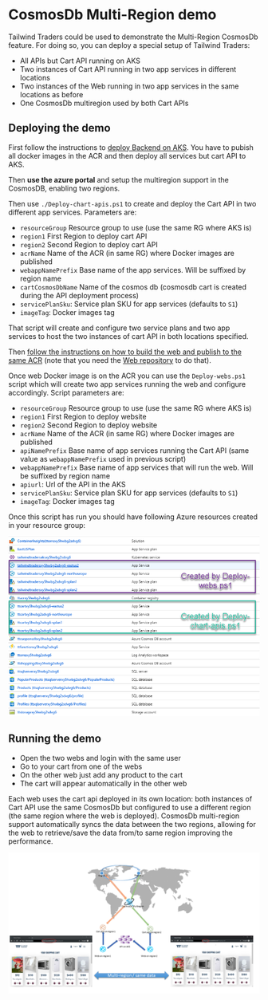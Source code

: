 # CosmosDb Multi-Region demo

Tailwind Traders could be used to demonstrate the Multi-Region CosmosDb feature. For doing so, you can deploy a special setup of Tailwind Traders:

* All APIs but Cart API running on AKS
* Two instances of Cart API running in two app services in different locations
* Two instances of the Web running in two app services in the same locations as before
* One CosmosDb multiregion used by both Cart APIs

## Deploying the demo

First follow the instructions to [deploy Backend on AKS](../../Documents/DeploymentGuide.md). You have to pubish all docker images in the ACR and then deploy all services but cart API to AKS.

Then **use the azure portal** and setup the multiregion support in the CosmosDB, enabling two regions.

Then use `./Deploy-chart-apis.ps1` to create and deploy the Cart API in two different app services. Parameters are:

* `resourceGroup` Resource group to use (use the same RG where AKS is)
* `region1` First Region to deploy cart API
* `region2` Second Region to deploy cart API
* `acrName` Name of the ACR (in same RG) where Docker images are published
* `webappNamePrefix` Base name of the app services. Will be suffixed by region name
* `cartCosmosDbName` Name of the cosmos db (cosmosdb cart is created during the API deployment process)
* `servicePlanSku`: Service plan SKU for app services (defaults to `S1`)
* `imageTag`: Docker images tag

That script will create and configure two service plans and two app services to host the two instances of cart API in both locations specified.

Then [follow the instructions on how to build the web and publish to the same ACR](https://github.com/Microsoft/TailwindTraders-Website/blob/master/README.md#build-and-push-the-docker-image) (note that you need the [Web repository](https://github.com/Microsoft/TailwindTraders-Website/) to do that).

Once web Docker image is on the ACR you can use the `Deploy-webs.ps1` script which will create two app services running the web and configure accordingly. Script parameters are:

* `resourceGroup` Resource group to use (use the same RG where AKS is)
* `region1` First Region to deploy website
* `region2` Second Region to deploy website
* `acrName` Name of the ACR (in same RG) where Docker images are published
* `apiNamePrefix` Base name of app services running the Cart API (same value as `webappNamePrefix` used in previous script)
* `webappNamePrefix` Base name of app services that will run the web. Will be suffixed by region name
* `apiurl`: Url of the API in the AKS
* `servicePlanSku`: Service plan SKU for app services (defaults to `S1`)
* `imageTag`: Docker images tag

Once this script has run you should have following Azure resources created in your resource group:

![Resources created in the RG](./resources.png)

## Running the demo

* Open the two webs and login with the same user
* Go to your cart from one of the webs
* On the other web just add any product to the cart
* The cart will appear automatically in the other web

Each web uses the cart api deployed in its own location: both instances of Cart API use the same CosmosDb but configured to use a different region (the same region where the web is deployed). CosmosDb multi-region support automatically syncs the data between the two regions, allowing for the web to retrieve/save the data from/to same region improving the performance.

![Schema of solution](./TT-CosmosDb-MultiRegion.png)


